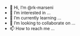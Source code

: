 - 👋 Hi, I’m @rk-marseni
- 👀 I’m interested in ...
- 🌱 I’m currently learning ...
- 💞️ I’m looking to collaborate on ...
- 📫 How to reach me ...

<!---
rk-marseni/rk-marseni is a ✨ special ✨ repository because its `README.md` (this file) appears on your GitHub profile.
You can click the Preview link to take a look at your changes.
--->
